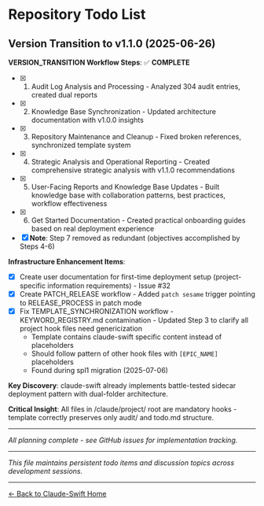 # Repository Todo List

## Version Transition to v1.1.0 (2025-06-26)

**VERSION_TRANSITION Workflow Steps**: ✅ **COMPLETE**
- [x] 1. Audit Log Analysis and Processing - Analyzed 304 audit entries, created dual reports
- [x] 2. Knowledge Base Synchronization - Updated architecture documentation with v1.0.0 insights
- [x] 3. Repository Maintenance and Cleanup - Fixed broken references, synchronized template system
- [x] 4. Strategic Analysis and Operational Reporting - Created comprehensive strategic analysis with v1.1.0 recommendations
- [x] 5. User-Facing Reports and Knowledge Base Updates - Built knowledge base with collaboration patterns, best practices, workflow effectiveness
- [x] 6. Get Started Documentation - Created practical onboarding guides based on real deployment experience
- [x] **Note**: Step 7 removed as redundant (objectives accomplished by Steps 4-6)

**Infrastructure Enhancement Items**:
- [x] Create user documentation for first-time deployment setup (project-specific information requirements) - Issue #32
- [x] Create PATCH_RELEASE workflow - Added `patch sesame` trigger pointing to RELEASE_PROCESS in patch mode
- [x] Fix TEMPLATE_SYNCHRONIZATION workflow - KEYWORD_REGISTRY.md contamination - Updated Step 3 to clarify all project hook files need genericization
  - Template contains claude-swift specific content instead of placeholders
  - Should follow pattern of other hook files with `[EPIC_NAME]` placeholders
  - Found during spl1 migration (2025-07-06)


**Key Discovery**: claude-swift already implements battle-tested sidecar deployment pattern with dual-folder architecture.

**Critical Insight**: All files in /claude/project/ root are mandatory hooks - template correctly preserves only audit/ and todo.md structure.

---

*All planning complete - see GitHub issues for implementation tracking.*

---

*This file maintains persistent todo items and discussion topics across development sessions.*

---

[← Back to Claude-Swift Home](../../README.md)